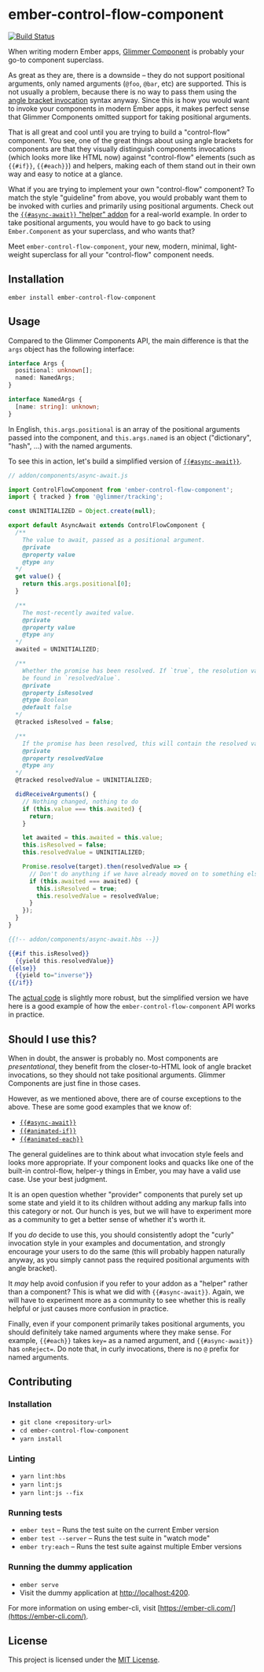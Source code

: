 # ember-control-flow-component

[![Build Status](https://travis-ci.com/tildeio/ember-control-flow-component.svg?branch=master)](https://travis-ci.com/tildeio/ember-control-flow-component)

When writing modern Ember apps, [Glimmer Component](todo://link-to-somewhere)
is probably your go-to component superclass.

As great as they are, there is a downside – they do not support positional
arguments, only named arguments (`@foo`, `@bar`, etc) are supported. This is
not usually a problem, because there is no way to pass them using the [angle
bracket invocation](https://github.com/emberjs/rfcs/blob/master/text/0311-angle-bracket-invocation.md)
syntax anyway. Since this is how you would want to invoke your components in
modern Ember apps, it makes perfect sense that Glimmer Components omitted
support for taking positional arguments.

That is all great and cool until you are trying to build a "control-flow"
component. You see, one of the great things about using angle brackets for
components are that they visually distinguish components invocations (which
looks more like HTML now) against "control-flow" elements (such as `{{#if}}`,
`{{#each}}`) and helpers, making each of them stand out in their own way and
easy to notice at a glance.

What if you are trying to implement your own "control-flow" component?
To match the style "guideline" from above, you would probably want them to be
invoked with curlies and primarily using positional arguments. Check out the
[`{{#async-await}}` "helper" addon](https://github.com/tildeio/ember-async-await-helper)
for a real-world example. In order to take positional arguments, you would have
to go back to using `Ember.Component` as your superclass, and who wants that?

Meet `ember-control-flow-component`, your new, modern, minimal, light-weight
superclass for all your "control-flow" component needs.

## Installation

```
ember install ember-control-flow-component
```

## Usage

Compared to the Glimmer Components API, the main difference is that the `args`
object has the following interface:

```ts
interface Args {
  positional: unknown[];
  named: NamedArgs;
}

interface NamedArgs {
  [name: string]: unknown;
}
```

In English, `this.args.positional` is an array of the positional arguments
passed into the component, and `this.args.named` is an object ("dictionary",
"hash", ...) with the named arguments.

To see this in action, let's build a simplified version of [`{{#async-await}}`](https://github.com/tildeio/ember-async-await-helper).

```js
// addon/components/async-await.js

import ControlFlowComponent from 'ember-control-flow-component';
import { tracked } from '@glimmer/tracking';

const UNINITIALIZED = Object.create(null);

export default AsyncAwait extends ControlFlowComponent {
  /**
    The value to await, passed as a positional argument.
    @private
    @property value
    @type any
  */
  get value() {
    return this.args.positional[0];
  }

  /**
    The most-recently awaited value.
    @private
    @property value
    @type any
  */
  awaited = UNINITIALIZED;

  /**
    Whether the promise has been resolved. If `true`, the resolution value can
    be found in `resolvedValue`.
    @private
    @property isResolved
    @type Boolean
    @default false
  */
  @tracked isResolved = false;

  /**
    If the promise has been resolved, this will contain the resolved value.
    @private
    @property resolvedValue
    @type any
  */
  @tracked resolvedValue = UNINITIALIZED;

  didReceiveArguments() {
    // Nothing changed, nothing to do
    if (this.value === this.awaited) {
      return;
    }

    let awaited = this.awaited = this.value;
    this.isResolved = false;
    this.resolvedValue = UNINITIALIZED;

    Promise.resolve(target).then(resolvedValue => {
      // Don't do anything if we have already moved on to something else
      if (this.awaited === awaited) {
        this.isResolved = true;
        this.resolvedValue = resolvedValue;
      }
    });
  }
}
```

```hbs
{{!-- addon/components/async-await.hbs --}}

{{#if this.isResolved}}
  {{yield this.resolvedValue}}
{{else}}
  {{yield to="inverse"}}
{{/if}}
```

The [actual code](https://github.com/tildeio/ember-async-await-helper/blob/master/addon/components/async-await.js)
is slightly more robust, but the simplified version we have here is a good
example of how the `ember-control-flow-component` API works in practice.

## Should I use this?

When in doubt, the answer is probably no. Most components are _presentational_,
they benefit from the closer-to-HTML look of angle bracket invocations, so they
should not take positional arguments. Glimmer Components are just fine in those
cases.

However, as we mentioned above, there are of course exceptions to the above.
These are some good examples that we know of:

* [`{{#async-await}}`](https://github.com/tildeio/ember-async-await-helper)
* [`{{#animated-if}}`](https://ember-animation.github.io/ember-animated/docs/api/components/animated-if)
* [`{{#animated-each}}`](https://ember-animation.github.io/ember-animated/docs/api/components/animated-each)

The general guidelines are to think about what invocation style feels and looks
more appropriate. If your component looks and quacks like one of the built-in
control-flow, helper-y things in Ember, you may have a valid use case. Use your
best judgment.

It is an open question whether "provider" components that purely set up some
state and yield it to its children without adding any markup falls into this
category or not. Our hunch is yes, but we will have to experiment more as a
community to get a better sense of whether it's worth it.

If you _do_ decide to use this, you should consistently adopt the "curly"
invocation style in your examples and documentation, and strongly encourage
your users to do the same (this will probably happen naturally anyway, as you
simply cannot pass the required positional arguments with angle bracket).

It _may_ help avoid confusion if you refer to your addon as a "helper" rather
than a component? This is what we did with `{{#async-await}}`. Again, we will
have to experiment more as a community to see whether this is really helpful or
just causes more confusion in practice.

Finally, even if your component primarily takes positional arguments, you
should definitely take named arguments where they make sense. For example,
`{{#each}}` takes `key=` as a named argument, and `{{#async-await}}` has
`onReject=`. Do note that, in curly invocations, there is no `@` prefix for
named arguments.

## Contributing

### Installation

* `git clone <repository-url>`
* `cd ember-control-flow-component`
* `yarn install`

### Linting

* `yarn lint:hbs`
* `yarn lint:js`
* `yarn lint:js --fix`

### Running tests

* `ember test` – Runs the test suite on the current Ember version
* `ember test --server` – Runs the test suite in "watch mode"
* `ember try:each` – Runs the test suite against multiple Ember versions

### Running the dummy application

* `ember serve`
* Visit the dummy application at [http://localhost:4200](http://localhost:4200).

For more information on using ember-cli, visit [https://ember-cli.com/](https://ember-cli.com/).

## License

This project is licensed under the [MIT License](LICENSE.md).